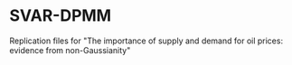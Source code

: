 # SVAR-DPMM
Replication files for "The importance of supply and demand for oil prices: evidence from non-Gaussianity"
